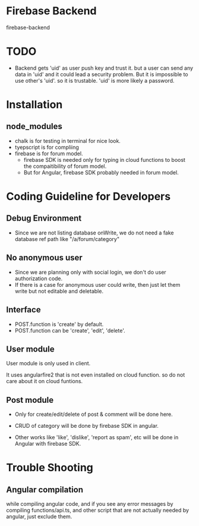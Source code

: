 # Firebase Backend

firebase-backend


# TODO

* Backend gets 'uid' as user push key and trust it. but a user can send any data in 'uid' and it could lead a security problem. But it is impossible to use other's 'uid'. so it is trustable. 'uid' is more likely a password.





# Installation


## node_modules

* chalk is for testing in terminal for nice look.
* tyepscript is for compliing
* firebase is for forum model.
    * firebase SDK is needed only for typing in cloud functions to boost the compaitibility of forum model.
    * But for Angular, firebase SDK probably needed in forum model.



# Coding Guideline for Developers

## Debug Environment

* Since we are not listing database onWrite, we do not need a fake database ref path like "/a/forum/category"


## No anonymous user

* Since we are planning only with social login, we don't do user authorization code.
* If there is a case for anonymous user could write, then just let them write but not editable and deletable.


## Interface

* POST.function is 'create' by default.
* POST.function can be 'create', 'edit', 'delete'.



## User module

User module is only used in client.

It uses angularfire2 that is not even installed on cloud function. so do not care about it on cloud funtions.


## Post module

* Only for create/edit/delete of post & comment will be done here.

* CRUD of category will be done by firebase SDK in angular.

* Other works like 'like', 'dislike', 'report as spam', etc will be done in Angular with firebase SDK.




# Trouble Shooting

## Angular compilation

while compiling angular code, and if you see any error messages by compiling functions/api.ts, and other script that are not actually needed by angular, just exclude them.
